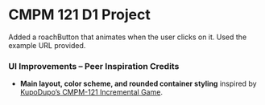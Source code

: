 # CMPM 121 D1 Project

Added a roachButton that animates when the user clicks on it. Used the example URL provided.

### UI Improvements – Peer Inspiration Credits

- **Main layout, color scheme, and rounded container styling** inspired by [KupoDupo’s CMPM-121 Incremental Game](https://github.com/KupoDupo/CMPM-121-D1-Incremental-Game).
